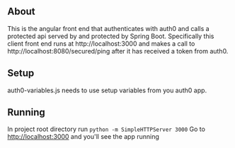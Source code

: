 ## About

This is the angular front end that authenticates with auth0 and calls a protected api served by
and protected by Spring Boot. Specifically this client front end runs at http://localhost:3000 and makes
a call to http://localhost:8080/secured/ping after it has received a token from auth0.

## Setup
auth0-variables.js needs to use setup variables from you auth0 app.

## Running

In project root directory run `python -m SimpleHTTPServer 3000`
Go to [http://localhost:3000](http://localhost:3000) and you'll see the app running
